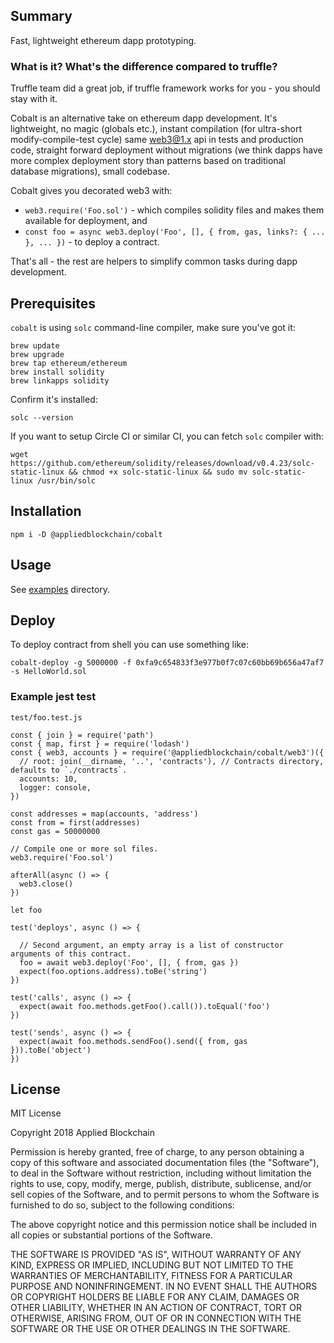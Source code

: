 
## Summary

Fast, lightweight ethereum dapp prototyping.

### What is it? What's the difference compared to truffle?

Truffle team did a great job, if truffle framework works for you - you should stay with it.

Cobalt is an alternative take on ethereum dapp development. It's lightweight, no magic (globals etc.), instant compilation (for ultra-short modify-compile-test cycle) same web3@1.x api in tests and production code, straight forward deployment without migrations (we think dapps have more complex deployment story than patterns based on traditional database migrations), small codebase.

Cobalt gives you decorated web3 with:
* `web3.require('Foo.sol')` - which compiles solidity files and makes them available for deployment, and
* `const foo = async web3.deploy('Foo', [], { from, gas, links?: { ... }, ... })` - to deploy a contract.

That's all - the rest are helpers to simplify common tasks during dapp development.

## Prerequisites

`cobalt` is using `solc` command-line compiler, make sure you've got it:

    brew update
    brew upgrade
    brew tap ethereum/ethereum
    brew install solidity
    brew linkapps solidity

Confirm it's installed:

    solc --version

If you want to setup Circle CI or similar CI, you can fetch `solc` compiler with:

    wget https://github.com/ethereum/solidity/releases/download/v0.4.23/solc-static-linux && chmod +x solc-static-linux && sudo mv solc-static-linux /usr/bin/solc

## Installation

    npm i -D @appliedblockchain/cobalt

## Usage

See [examples](./examples) directory.

## Deploy

To deploy contract from shell you can use something like:

    cobalt-deploy -g 5000000 -f 0xfa9c654833f3e977b0f7c07c60bb69b656a47af7 -s HelloWorld.sol

### Example jest test

`test/foo.test.js`

    const { join } = require('path')
    const { map, first } = require('lodash')
    const { web3, accounts } = require('@appliedblockchain/cobalt/web3')({
      // root: join(__dirname, '..', 'contracts'), // Contracts directory, defaults to `./contracts`.
      accounts: 10,
      logger: console,
    })

    const addresses = map(accounts, 'address')
    const from = first(addresses)
    const gas = 50000000

    // Compile one or more sol files.
    web3.require('Foo.sol')

    afterAll(async () => {
      web3.close()
    })

    let foo

    test('deploys', async () => {

      // Second argument, an empty array is a list of constructor arguments of this contract.
      foo = await web3.deploy('Foo', [], { from, gas })
      expect(foo.options.address).toBe('string')
    })

    test('calls', async () => {
      expect(await foo.methods.getFoo().call()).toEqual('foo')
    })

    test('sends', async () => {
      expect(await foo.methods.sendFoo().send({ from, gas })).toBe('object')
    })

## License

MIT License

Copyright 2018 Applied Blockchain

Permission is hereby granted, free of charge, to any person obtaining a copy of this software and associated documentation files (the "Software"), to deal in the Software without restriction, including without limitation the rights to use, copy, modify, merge, publish, distribute, sublicense, and/or sell copies of the Software, and to permit persons to whom the Software is furnished to do so, subject to the following conditions:

The above copyright notice and this permission notice shall be included in all copies or substantial portions of the Software.

THE SOFTWARE IS PROVIDED "AS IS", WITHOUT WARRANTY OF ANY KIND, EXPRESS OR IMPLIED, INCLUDING BUT NOT LIMITED TO THE WARRANTIES OF MERCHANTABILITY, FITNESS FOR A PARTICULAR PURPOSE AND NONINFRINGEMENT. IN NO EVENT SHALL THE AUTHORS OR COPYRIGHT HOLDERS BE LIABLE FOR ANY CLAIM, DAMAGES OR OTHER LIABILITY, WHETHER IN AN ACTION OF CONTRACT, TORT OR OTHERWISE, ARISING FROM, OUT OF OR IN CONNECTION WITH THE SOFTWARE OR THE USE OR OTHER DEALINGS IN THE SOFTWARE.
